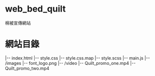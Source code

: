 # web_bed_quilt
棉被宣傳網站
# 網站目錄
|-- index.html
|-- style.css
|-- style.css.map
|-- style.scss
|-- main.js
|-- /images
    |-- font_logo.png
|-- /video
    |-- Quilt_promo_one.mp4
    |-- Quilt_promo_two.mp4